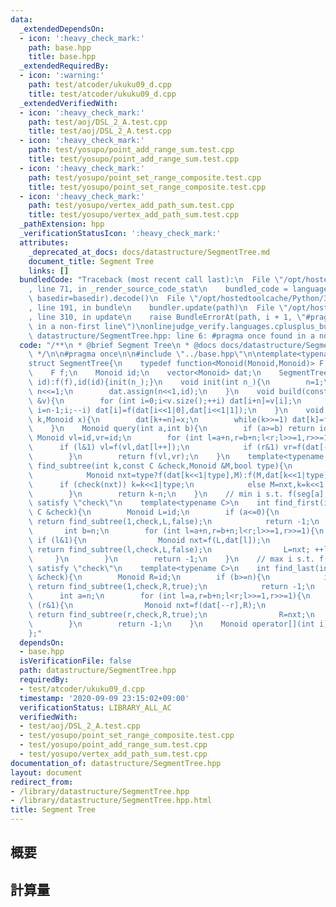 ```yaml
---
data:
  _extendedDependsOn:
  - icon: ':heavy_check_mark:'
    path: base.hpp
    title: base.hpp
  _extendedRequiredBy:
  - icon: ':warning:'
    path: test/atcoder/ukuku09_d.cpp
    title: test/atcoder/ukuku09_d.cpp
  _extendedVerifiedWith:
  - icon: ':heavy_check_mark:'
    path: test/aoj/DSL_2_A.test.cpp
    title: test/aoj/DSL_2_A.test.cpp
  - icon: ':heavy_check_mark:'
    path: test/yosupo/point_add_range_sum.test.cpp
    title: test/yosupo/point_add_range_sum.test.cpp
  - icon: ':heavy_check_mark:'
    path: test/yosupo/point_set_range_composite.test.cpp
    title: test/yosupo/point_set_range_composite.test.cpp
  - icon: ':heavy_check_mark:'
    path: test/yosupo/vertex_add_path_sum.test.cpp
    title: test/yosupo/vertex_add_path_sum.test.cpp
  _pathExtension: hpp
  _verificationStatusIcon: ':heavy_check_mark:'
  attributes:
    _deprecated_at_docs: docs/datastructure/SegmentTree.md
    document_title: Segment Tree
    links: []
  bundledCode: "Traceback (most recent call last):\n  File \"/opt/hostedtoolcache/Python/3.9.0/x64/lib/python3.9/site-packages/onlinejudge_verify/documentation/build.py\"\
    , line 71, in _render_source_code_stat\n    bundled_code = language.bundle(stat.path,\
    \ basedir=basedir).decode()\n  File \"/opt/hostedtoolcache/Python/3.9.0/x64/lib/python3.9/site-packages/onlinejudge_verify/languages/cplusplus.py\"\
    , line 191, in bundle\n    bundler.update(path)\n  File \"/opt/hostedtoolcache/Python/3.9.0/x64/lib/python3.9/site-packages/onlinejudge_verify/languages/cplusplus_bundle.py\"\
    , line 310, in update\n    raise BundleErrorAt(path, i + 1, \"#pragma once found\
    \ in a non-first line\")\nonlinejudge_verify.languages.cplusplus_bundle.BundleErrorAt:\
    \ datastructure/SegmentTree.hpp: line 6: #pragma once found in a non-first line\n"
  code: "/**\n * @brief Segment Tree\n * @docs docs/datastructure/SegmentTree.md\n\
    \ */\n\n#pragma once\n\n#include \"../base.hpp\"\n\ntemplate<typename Monoid>\n\
    struct SegmentTree{\n    typedef function<Monoid(Monoid,Monoid)> F;\n    int n;\n\
    \    F f;\n    Monoid id;\n    vector<Monoid> dat;\n    SegmentTree(int n_,F f,Monoid\
    \ id):f(f),id(id){init(n_);}\n    void init(int n_){\n        n=1;\n        while(n<n_)\
    \ n<<=1;\n        dat.assign(n<<1,id);\n    }\n    void build(const vector<Monoid>\
    \ &v){\n        for (int i=0;i<v.size();++i) dat[i+n]=v[i];\n        for (int\
    \ i=n-1;i;--i) dat[i]=f(dat[i<<1|0],dat[i<<1|1]);\n    }\n    void update(int\
    \ k,Monoid x){\n        dat[k+=n]=x;\n        while(k>>=1) dat[k]=f(dat[k<<1|0],dat[k<<1|1]);\n\
    \    }\n    Monoid query(int a,int b){\n        if (a>=b) return id;\n       \
    \ Monoid vl=id,vr=id;\n        for (int l=a+n,r=b+n;l<r;l>>=1,r>>=1){\n      \
    \      if (l&1) vl=f(vl,dat[l++]);\n            if (r&1) vr=f(dat[--r],vr);\n\
    \        }\n        return f(vl,vr);\n    }\n    template<typename C>\n    int\
    \ find_subtree(int k,const C &check,Monoid &M,bool type){\n        while(k<n){\n\
    \            Monoid nxt=type?f(dat[k<<1|type],M):f(M,dat[k<<1|type]);\n      \
    \      if (check(nxt)) k=k<<1|type;\n            else M=nxt,k=k<<1|(type^1);\n\
    \        }\n        return k-n;\n    }\n    // min i s.t. f(seg[a],seg[a+1],...,seg[i])\
    \ satisfy \"check\"\n    template<typename C>\n    int find_first(int a,const\
    \ C &check){\n        Monoid L=id;\n        if (a<=0){\n            if (check(f(L,dat[1])))\
    \ return find_subtree(1,check,L,false);\n            return -1;\n        }\n \
    \       int b=n;\n        for (int l=a+n,r=b+n;l<r;l>>=1,r>>=1){\n           \
    \ if (l&1){\n                Monoid nxt=f(L,dat[l]);\n                if (check(nxt))\
    \ return find_subtree(l,check,L,false);\n                L=nxt; ++l;\n       \
    \     }\n        }\n        return -1;\n    }\n    // max i s.t. f(seg[i],...,seg[b-2],seg[b-1])\
    \ satisfy \"check\"\n    template<typename C>\n    int find_last(int b,const C\
    \ &check){\n        Monoid R=id;\n        if (b>=n){\n            if (check(f(dat[1],R)))\
    \ return find_subtree(1,check,R,true);\n            return -1;\n        }\n  \
    \      int a=n;\n        for (int l=a,r=b+n;l<r;l>>=1,r>>=1){\n            if\
    \ (r&1){\n                Monoid nxt=f(dat[--r],R);\n                if (check(nxt))\
    \ return find_subtree(r,check,R,true);\n                R=nxt;\n            }\n\
    \        }\n        return -1;\n    }\n    Monoid operator[](int i){return dat[i+n];}\n\
    };"
  dependsOn:
  - base.hpp
  isVerificationFile: false
  path: datastructure/SegmentTree.hpp
  requiredBy:
  - test/atcoder/ukuku09_d.cpp
  timestamp: '2020-09-09 23:15:02+09:00'
  verificationStatus: LIBRARY_ALL_AC
  verifiedWith:
  - test/aoj/DSL_2_A.test.cpp
  - test/yosupo/point_set_range_composite.test.cpp
  - test/yosupo/point_add_range_sum.test.cpp
  - test/yosupo/vertex_add_path_sum.test.cpp
documentation_of: datastructure/SegmentTree.hpp
layout: document
redirect_from:
- /library/datastructure/SegmentTree.hpp
- /library/datastructure/SegmentTree.hpp.html
title: Segment Tree
---
```

## 概要

## 計算量